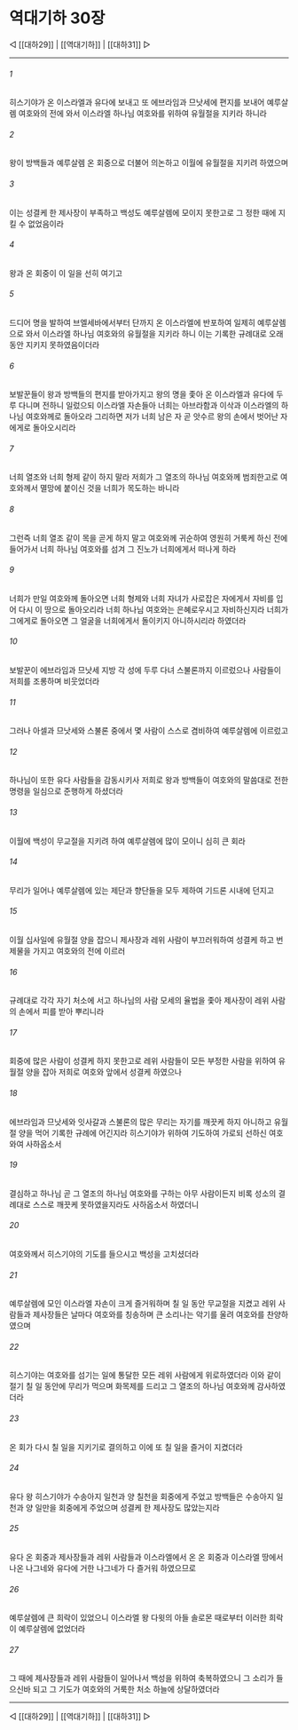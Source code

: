 # 역대기하 30장

◁ [[대하29]] | [[역대기하]] | [[대하31]] ▷
***

###### 1
히스기야가 온 이스라엘과 유다에 보내고 또 에브라임과 므낫세에 편지를 보내어 예루살렘 여호와의 전에 와서 이스라엘 하나님 여호와를 위하여 유월절을 지키라 하니라

###### 2
왕이 방백들과 예루살렘 온 회중으로 더불어 의논하고 이월에 유월절을 지키려 하였으며

###### 3
이는 성결케 한 제사장이 부족하고 백성도 예루살렘에 모이지 못한고로 그 정한 때에 지킬 수 없었음이라

###### 4
왕과 온 회중이 이 일을 선히 여기고

###### 5
드디어 명을 발하여 브엘세바에서부터 단까지 온 이스라엘에 반포하여 일제히 예루살렘으로 와서 이스라엘 하나님 여호와의 유월절을 지키라 하니 이는 기록한 규례대로 오래동안 지키지 못하였음이더라

###### 6
보발꾼들이 왕과 방백들의 편지를 받아가지고 왕의 명을 좇아 온 이스라엘과 유다에 두루 다니며 전하니 일렀으되 이스라엘 자손들아 너희는 아브라함과 이삭과 이스라엘의 하나님 여호와께로 돌아오라 그리하면 저가 너희 남은 자 곧 앗수르 왕의 손에서 벗어난 자에게로 돌아오시리라

###### 7
너희 열조와 너희 형제 같이 하지 말라 저희가 그 열조의 하나님 여호와께 범죄한고로 여호와께서 멸망에 붙이신 것을 너희가 목도하는 바니라

###### 8
그런즉 너희 열조 같이 목을 곧게 하지 말고 여호와께 귀순하여 영원히 거룩케 하신 전에 들어가서 너희 하나님 여호와를 섬겨 그 진노가 너희에게서 떠나게 하라

###### 9
너희가 만일 여호와께 돌아오면 너희 형제와 너희 자녀가 사로잡은 자에게서 자비를 입어 다시 이 땅으로 돌아오리라 너희 하나님 여호와는 은혜로우시고 자비하신지라 너희가 그에게로 돌아오면 그 얼굴을 너희에게서 돌이키지 아니하시리라 하였더라

###### 10
보발꾼이 에브라임과 므낫세 지방 각 성에 두루 다녀 스불론까지 이르렀으나 사람들이 저희를 조롱하며 비웃었더라

###### 11
그러나 아셀과 므낫세와 스불론 중에서 몇 사람이 스스로 겸비하여 예루살렘에 이르렀고

###### 12
하나님이 또한 유다 사람들을 감동시키사 저희로 왕과 방백들이 여호와의 말씀대로 전한 명령을 일심으로 준행하게 하셨더라

###### 13
이월에 백성이 무교절을 지키려 하여 예루살렘에 많이 모이니 심히 큰 회라

###### 14
무리가 일어나 예루살렘에 있는 제단과 향단들을 모두 제하여 기드론 시내에 던지고

###### 15
이월 십사일에 유월절 양을 잡으니 제사장과 레위 사람이 부끄러워하여 성결케 하고 번제물을 가지고 여호와의 전에 이르러

###### 16
규례대로 각각 자기 처소에 서고 하나님의 사람 모세의 율법을 좇아 제사장이 레위 사람의 손에서 피를 받아 뿌리니라

###### 17
회중에 많은 사람이 성결케 하지 못한고로 레위 사람들이 모든 부정한 사람을 위하여 유월절 양을 잡아 저희로 여호와 앞에서 성결케 하였으나

###### 18
에브라임과 므낫세와 잇사갈과 스불론의 많은 무리는 자기를 깨끗케 하지 아니하고 유월절 양을 먹어 기록한 규례에 어긴지라 히스기야가 위하여 기도하여 가로되 선하신 여호와여 사하옵소서

###### 19
결심하고 하나님 곧 그 열조의 하나님 여호와를 구하는 아무 사람이든지 비록 성소의 결례대로 스스로 깨끗케 못하였을지라도 사하옵소서 하였더니

###### 20
여호와께서 히스기야의 기도를 들으시고 백성을 고치셨더라

###### 21
예루살렘에 모인 이스라엘 자손이 크게 즐거워하며 칠 일 동안 무교절을 지켰고 레위 사람들과 제사장들은 날마다 여호와를 칭송하며 큰 소리나는 악기를 울려 여호와를 찬양하였으며

###### 22
히스기야는 여호와를 섬기는 일에 통달한 모든 레위 사람에게 위로하였더라 이와 같이 절기 칠 일 동안에 무리가 먹으며 화목제를 드리고 그 열조의 하나님 여호와께 감사하였더라

###### 23
온 회가 다시 칠 일을 지키기로 결의하고 이에 또 칠 일을 즐거이 지켰더라

###### 24
유다 왕 히스기야가 수송아지 일천과 양 칠천을 회중에게 주었고 방백들은 수송아지 일천과 양 일만을 회중에게 주었으며 성결케 한 제사장도 많았는지라

###### 25
유다 온 회중과 제사장들과 레위 사람들과 이스라엘에서 온 온 회중과 이스라엘 땅에서 나온 나그네와 유다에 거한 나그네가 다 즐거워 하였으므로

###### 26
예루살렘에 큰 희락이 있었으니 이스라엘 왕 다윗의 아들 솔로몬 때로부터 이러한 희락이 예루살렘에 없었더라

###### 27
그 때에 제사장들과 레위 사람들이 일어나서 백성을 위하여 축복하였으니 그 소리가 들으신바 되고 그 기도가 여호와의 거룩한 처소 하늘에 상달하였더라

***
◁ [[대하29]] | [[역대기하]] | [[대하31]] ▷